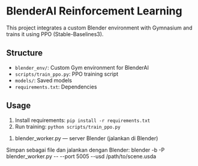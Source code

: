 # BlenderAI Reinforcement Learning

This project integrates a custom Blender environment with Gymnasium and trains it using PPO (Stable-Baselines3).

## Structure
- `blender_env/`: Custom Gym environment for BlenderAI
- `scripts/train_ppo.py`: PPO training script
- `models/`: Saved models
- `requirements.txt`: Dependencies

## Usage
1. Install requirements: `pip install -r requirements.txt`
2. Run training: `python scripts/train_ppo.py`
1) blender_worker.py — server Blender (jalankan di Blender)

Simpan sebagai file dan jalankan dengan Blender:
blender -b -P blender_worker.py -- --port 5005 --usd /path/to/scene.usda
